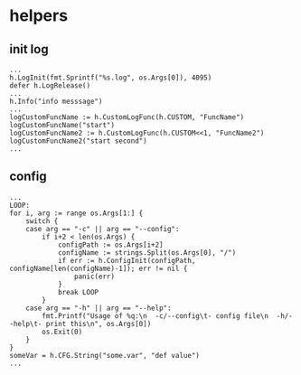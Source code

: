 # helpers
## init log
	...
	h.LogInit(fmt.Sprintf("%s.log", os.Args[0]), 4095)
	defer h.LogRelease()
	...
	h.Info("info messsage")
	...
	logCustomFuncName := h.CustomLogFunc(h.CUSTOM, "FuncName")
	logCustomFuncName("start")
	logCustomFuncName2 := h.CustomLogFunc(h.CUSTOM<<1, "FuncName2")
	logCustomFuncName2("start second")
	...
## config
	...
	LOOP:
	for i, arg := range os.Args[1:] {
		switch {
		case arg == "-c" || arg == "--config":
			if i+2 < len(os.Args) {
				configPath := os.Args[i+2]
				configName := strings.Split(os.Args[0], "/")
				if err := h.ConfigInit(configPath, configName[len(configName)-1]); err != nil {
					panic(err)
				}
				break LOOP
			}
		case arg == "-h" || arg == "--help":
			fmt.Printf("Usage of %q:\n  -c/--config\t- config file\n  -h/--help\t- print this\n", os.Args[0])
			os.Exit(0)
		}
	}
	someVar = h.CFG.String("some.var", "def value")
	...